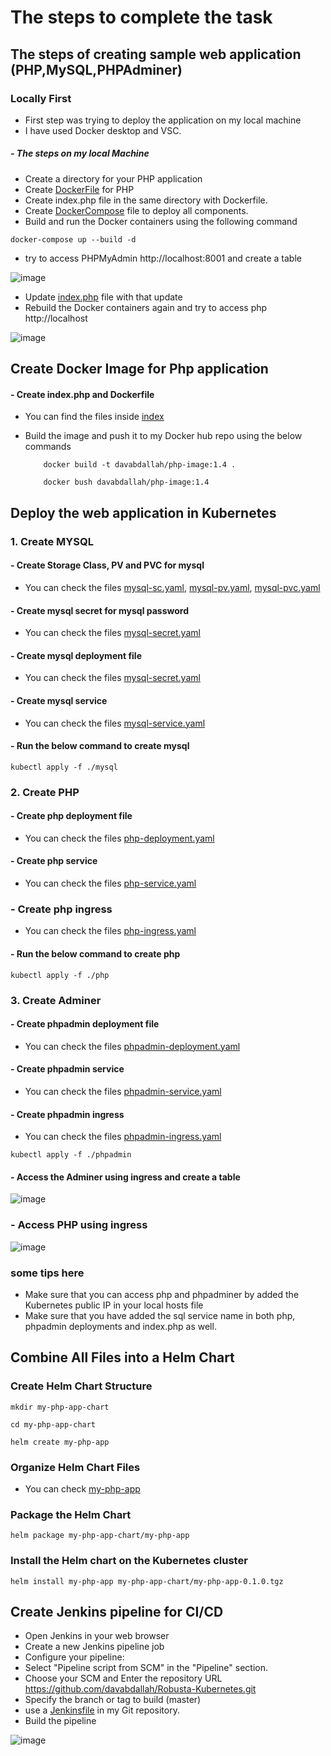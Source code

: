 # The steps to complete the task

## The steps of creating sample web application (PHP,MySQL,PHPAdminer)
### Locally First
- First step was trying to deploy the application on my local machine
- I have used Docker desktop and VSC.

##### - The steps on my local Machine

- Create a directory for your PHP application
- Create [DockerFile](https://github.com/davabdallah/Robusta-Kubernetes/blob/master/local_machine/php-app/Dockerfile) for PHP
- Create index.php file in the same directory with Dockerfile.
- Create [DockerCompose](https://github.com/davabdallah/Robusta-Kubernetes/blob/master/local_machine/Docker-Compose.yaml) file to deploy all components.
- Build and run the Docker containers using the following command
  
```console
docker-compose up --build -d
```
- try to access PHPMyAdmin http://localhost:8001 and create a table

![image](https://github.com/davabdallah/Robusta-Kubernetes/assets/71341750/446f6ca7-63e4-43db-910c-c637bf9c020b)

- Update [index.php](https://github.com/davabdallah/Robusta-Kubernetes/blob/master/local_machine/php-app/index.php) file with that update
- Rebuild the Docker containers again and try to access php http://localhost 

![image](https://github.com/davabdallah/Robusta-Kubernetes/assets/71341750/d9ab3511-77c2-43a8-94b6-81d24b2da670)


###

## Create Docker Image for Php application 
   #### - Create index.php and Dockerfile 
- You can find the files inside [index](https://github.com/davabdallah/Robusta-Kubernetes/tree/master/index)
  
- Build the image and push it to my Docker hub repo using the below commands
  
  ```console
      docker build -t davabdallah/php-image:1.4 .
  ```
  
  ```console
      docker bush davabdallah/php-image:1.4
  ```

## Deploy the web application in Kubernetes
   ### 1. Create MYSQL
   
#### - Create Storage Class, PV and PVC for mysql
-  You can check the files [mysql-sc.yaml](https://github.com/davabdallah/Robusta-Kubernetes/blob/master/mysql/01.%20mysql-sc.yaml), [mysql-pv.yaml](https://github.com/davabdallah/Robusta-Kubernetes/blob/master/mysql/02.%20mysql-pv.yaml), [mysql-pvc.yaml](https://github.com/davabdallah/Robusta-Kubernetes/blob/master/mysql/03.mysql-pvc.yaml)

#### - Create mysql secret for mysql password
-  You can check the files [mysql-secret.yaml](https://github.com/davabdallah/Robusta-Kubernetes/blob/master/mysql/04.%20mysql-secret.yaml)

#### - Create mysql deployment file
-  You can check the files [mysql-secret.yaml](https://github.com/davabdallah/Robusta-Kubernetes/blob/master/mysql/05.%20mysql-deplyment.yaml)

#### - Create mysql service
-  You can check the files [mysql-service.yaml](https://github.com/davabdallah/Robusta-Kubernetes/blob/master/mysql/06.%20mysql-service.yaml)

#### - Run the below command to create mysql

```console
kubectl apply -f ./mysql
```

### 2. Create PHP
#### - Create php deployment file
-  You can check the files [php-deployment.yaml](https://github.com/davabdallah/Robusta-Kubernetes/blob/master/php/01.%20php-deployment.yaml)

#### - Create php service
-  You can check the files [php-service.yaml](https://github.com/davabdallah/Robusta-Kubernetes/tree/master/php)

### - Create php ingress
-  You can check the files [php-ingress.yaml](https://github.com/davabdallah/Robusta-Kubernetes/blob/master/php/02.%20php-ingress.yaml)

#### - Run the below command to create php

```console
kubectl apply -f ./php
```

### 3. Create Adminer
#### - Create phpadmin deployment file
-  You can check the files [phpadmin-deployment.yaml](https://github.com/davabdallah/Robusta-Kubernetes/blob/master/phpadmin/01.%20phpadmin-deployment.yaml)

#### - Create phpadmin service
-  You can check the files [phpadmin-service.yaml](https://github.com/davabdallah/Robusta-Kubernetes/blob/master/phpadmin/03.%20phpadmin-service.yaml)

#### - Create phpadmin ingress
-  You can check the files [phpadmin-ingress.yaml](https://github.com/davabdallah/Robusta-Kubernetes/blob/master/phpadmin/02.%20phpadmin-ingress.yaml)

```console
kubectl apply -f ./phpadmin
```

#### - Access the Adminer using ingress and create a table
![image](https://github.com/davabdallah/Robusta-Kubernetes/assets/71341750/69287cbe-827c-4a6f-85e6-d1baa7aba622)

### - Access PHP using ingress

![image](https://github.com/davabdallah/Robusta-Kubernetes/assets/71341750/c557e26f-79cf-48ec-bdfa-5f3dc7b6cfb6)

### some tips here
- Make sure that you can access php and phpadminer by added the Kubernetes public IP in your local hosts file
- Make sure that you have added the sql service name in both php, phpadmin deployments and index.php as well.


## Combine All Files into a Helm Chart

### Create Helm Chart Structure

```console
mkdir my-php-app-chart
```

```console
cd my-php-app-chart
```

```console
helm create my-php-app
```

### Organize Helm Chart Files
- You can check [my-php-app](https://github.com/davabdallah/Robusta-Kubernetes/tree/master/my-php-app)

### Package the Helm Chart

```console
helm package my-php-app-chart/my-php-app
```

### Install the Helm chart on the Kubernetes cluster

```console
helm install my-php-app my-php-app-chart/my-php-app-0.1.0.tgz
```

 ## Create Jenkins pipeline for CI/CD

 - Open Jenkins in your web browser
 - Create a new Jenkins pipeline job
 - Configure your pipeline:
 - Select "Pipeline script from SCM" in the "Pipeline" section.
 - Choose your SCM and Enter the repository URL https://github.com/davabdallah/Robusta-Kubernetes.git
 - Specify the branch or tag to build (master)
 - use a [Jenkinsfile](https://github.com/davabdallah/Robusta-Kubernetes/blob/master/Jenkinsfile) in my Git repository.
 - Build the pipeline

![image](https://github.com/davabdallah/Robusta-Kubernetes/assets/71341750/3a4315e1-08d2-4cfa-8821-947419fef9ca)


    
